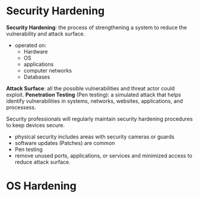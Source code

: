 # Security Hardening

**Security Hardening**: the process of strengthening a system to reduce the vulnerability and attack surface.
- operated on:
  - Hardware
  - OS
  - applications
  - computer networks
  - Databases 

**Attack Surface**: all the possible vulnerabilities and threat actor could exploit.
**Penetration Testing** (Pen testing): a simulated attack that helps identify vulnerabilities in systems, networks, websites, applications, and processess.

Security professionals will regularly maintain security hardening procedures to keep devices secure.
- physical security includes areas with security cameras or guards
- software updates (Patches) are common
- Pen testing
- remove unused ports, applications, or services and minimized access to reduce attack surface.

# OS Hardening
